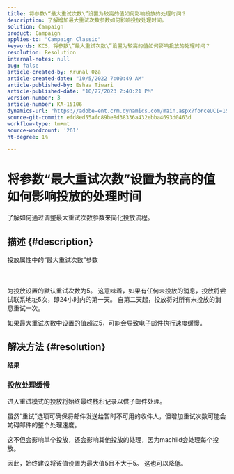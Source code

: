 ```yaml
---
title: 将参数\“最大重试次数\”设置为较高的值如何影响投放的处理时间？
description: 了解增加最大重试次数参数如何影响投放处理时间。
solution: Campaign
product: Campaign
applies-to: "Campaign Classic"
keywords: KCS，将参数\“最大重试次数\”设置为较高的值如何影响投放的处理时间？
resolution: Resolution
internal-notes: null
bug: false
article-created-by: Krunal Oza
article-created-date: "10/5/2022 7:00:49 AM"
article-published-by: Eshaa Tiwari
article-published-date: "10/27/2023 2:40:21 PM"
version-number: 3
article-number: KA-15106
dynamics-url: "https://adobe-ent.crm.dynamics.com/main.aspx?forceUCI=1&pagetype=entityrecord&etn=knowledgearticle&id=601fc96c-7b44-ed11-bba2-002248086a27"
source-git-commit: efd8ed55afc89be8d38336a432ebba4693d0463d
workflow-type: tm+mt
source-wordcount: '261'
ht-degree: 1%

---
```


# 将参数“最大重试次数”设置为较高的值如何影响投放的处理时间


了解如何通过调整最大重试次数参数来简化投放流程。

## 描述 {#description}

投放属性中的“最大重试次数”参数<br><br><br><br>
为投放设置的默认重试次数为5。 这意味着，如果有任何未投放的消息，投放将尝试联系地址5次，即24小时内的第一天。 自第二天起，投放将对所有未投放的消息重试一次。



如果最大重试次数中设置的值超过5，可能会导致电子邮件执行速度缓慢。


## 解决方法 {#resolution}

<b>结果</b>


### 投放处理缓慢



进入重试模式的投放将始终最终栈积记录以供子邮件处理。

虽然“重试”选项可确保将邮件发送给暂时不可用的收件人，但增加重试次数可能会妨碍邮件的整个处理速度。

这不但会影响单个投放，还会影响其他投放的处理，因为machild会处理每个投放。



因此，始终建议将该值设置为最大值5且不大于5。 这也可以降低。
